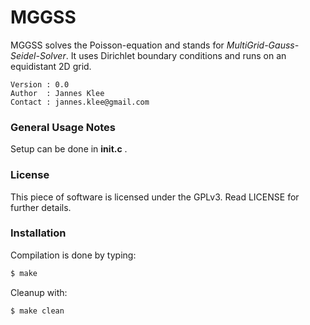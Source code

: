 # MGGSS

MGGSS solves the Poisson-equation and stands for *MultiGrid-Gauss-Seidel-Solver*.
It uses Dirichlet boundary conditions and runs on an equidistant 2D grid.

    Version : 0.0
    Author  : Jannes Klee
    Contact : jannes.klee@gmail.com

### General Usage Notes
Setup can be done in __init.c__ .

### License
This piece of software is licensed under the GPLv3. Read LICENSE for further
details.

### Installation
Compilation is done by typing:

```sh
$ make
```

Cleanup with:

```sh
$ make clean
```
